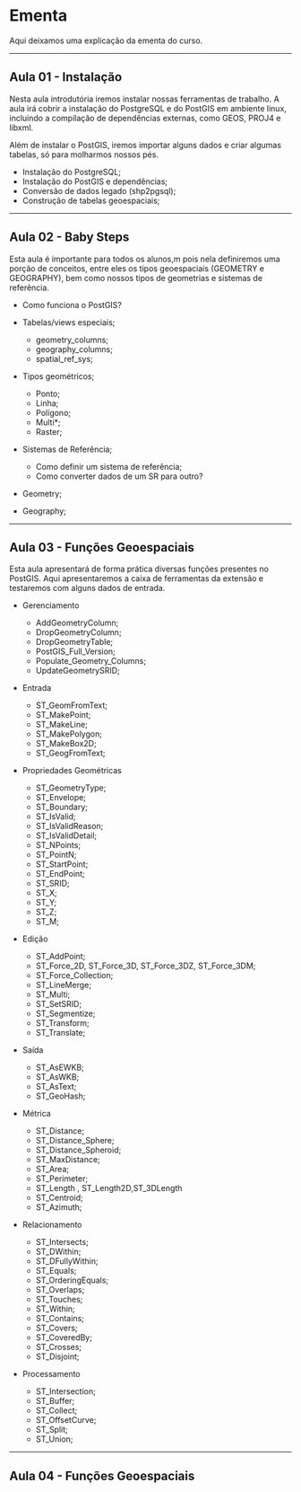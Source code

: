 Ementa
=================================================

Aqui deixamos uma explicação da ementa do curso.

-------------------------------------------------
Aula 01 - Instalação
-------------------------------------------------

Nesta aula introdutória iremos instalar nossas ferramentas 
de trabalho. A aula irá cobrir a instalação do PostgreSQL
e do PostGIS em ambiente linux, incluindo a compilação de dependências externas, como GEOS, PROJ4 e libxml.

Além de instalar o PostGIS, iremos importar alguns dados e criar
algumas tabelas, só para molharmos nossos pés.

* Instalação do PostgreSQL;
* Instalação do PostGIS e dependências;
* Conversão de dados legado (shp2pgsql);
* Construção de tabelas geoespaciais;

-------------------------------------------------
Aula 02 - Baby Steps
-------------------------------------------------

Esta aula é importante para todos os alunos,m pois nela definiremos
uma porção de conceitos, entre eles os tipos geoespaciais (GEOMETRY e GEOGRAPHY), bem como nossos tipos de geometrias e sistemas de referência.

* Como funciona o PostGIS?

* Tabelas/views especiais;
	
	* geometry_columns;
	* geography_columns;
	* spatial_ref_sys;

* Tipos geométricos;
	* Ponto;
	* Linha;
	* Polígono;
	* Multi*;
	* Raster;

* Sistemas de Referência;

	* Como definir um sistema de referência;
	* Como converter dados de um SR para outro?

* Geometry;

* Geography;

-------------------------------------------------
Aula 03 - Funções Geoespaciais
-------------------------------------------------

Esta aula apresentará de forma prática diversas funções
presentes no PostGIS. Aqui apresentaremos a caixa de ferramentas
da extensão e testaremos com alguns dados de entrada.

* Gerenciamento

	* AddGeometryColumn;
	* DropGeometryColumn;
	* DropGeometryTable;
	* PostGIS_Full_Version;
	* Populate_Geometry_Columns;
	* UpdateGeometrySRID;

* Entrada

	* ST_GeomFromText;
	* ST_MakePoint;
	* ST_MakeLine;
	* ST_MakePolygon;
	* ST_MakeBox2D;
	* ST_GeogFromText;

* Propriedades Geométricas

	* ST_GeometryType;
	* ST_Envelope;
	* ST_Boundary;
	* ST_IsValid;
	* ST_IsValidReason;
	* ST_IsValidDetail;
	* ST_NPoints;
	* ST_PointN;
	* ST_StartPoint;
	* ST_EndPoint;
	* ST_SRID;
	* ST_X;
	* ST_Y;
	* ST_Z;
	* ST_M;

* Edição

	* ST_AddPoint;
	* ST_Force_2D, ST_Force_3D, ST_Force_3DZ, ST_Force_3DM;
	* ST_Force_Collection;
	* ST_LineMerge;
	* ST_Multi;
	* ST_SetSRID;
	* ST_Segmentize;
	* ST_Transform;
	* ST_Translate;

* Saída

	* ST_AsEWKB;
	* ST_AsWKB;
	* ST_AsText;
	* ST_GeoHash;

* Métrica

	* ST_Distance;
	* ST_Distance_Sphere;
	* ST_Distance_Spheroid;
	* ST_MaxDistance;
	* ST_Area;
	* ST_Perimeter;
	* ST_Length , ST_Length2D,ST_3DLength
	* ST_Centroid;
	* ST_Azimuth;

* Relacionamento

	* ST_Intersects;
	* ST_DWithin;
	* ST_DFullyWithin;
	* ST_Equals;
	* ST_OrderingEquals;
	* ST_Overlaps;
	* ST_Touches;
	* ST_Within;
	* ST_Contains;
	* ST_Covers;
	* ST_CoveredBy;
	* ST_Crosses;
	* ST_Disjoint;

* Processamento

	* ST_Intersection;
	* ST_Buffer;
	* ST_Collect;
	* ST_OffsetCurve;
	* ST_Split;
	* ST_Union;
	

-------------------------------------------------
Aula 04 - Funções Geoespaciais
-------------------------------------------------